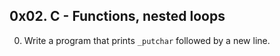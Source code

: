 ## 0x02. C - Functions, nested loops
0. Write a program that prints `_putchar` followed by a new line.

